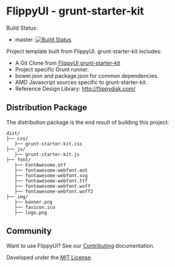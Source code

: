 FlippyUI - grunt-starter-kit
====
Build Status:
- master: [![Build Status](https://travis-ci.org/Psykoral/grunt-starter-kit.svg?branch=master)](https://travis-ci.org/Psykoral/grunt-starter-kit)

Project template built from FlippyUI. grunt-starter-kit includes:

- A Git Clone from [FlippyUI grunt-starter-kit](https://github.com/Psykoral/grunt-starter-kit)
- Project specific Grunt runner.
- bower.json and package.json for common dependencies.
- AMD Javascript sources specific to grunt-starter-kit.
- Reference Design Library: http://flippydisk.com/

Distribution Package
-------
The distribution package is the end result of building this project:

    dist/
    ├── css/
       ├── grunt-starter-kit.css
    ├── js/
       ├── grunt-starter-kit.js
    ├── font/
       ├── FontAwesome.otf
       ├── fontawesome-webfont.eot
       ├── fontawesome-webfont.svg
       ├── fontawesome-webfont.ttf
       ├── fontawesome-webfont.woff
       ├── fontawesome-webfont.woff2
    ├── img/
       ├── banner.png
       ├── favicon.ico
       ├── logo.png

Community
-------

Want to use FlippyUI? See our [Contributing](https://github.com/Psykoral/grunt-starter-kit/blob/master/CONTRIBUTING.md) documentation.

Developed under the [MIT License](https://github.com/Psykoral/grunt-starter-kit/blob/master/LICENSE.txt).
